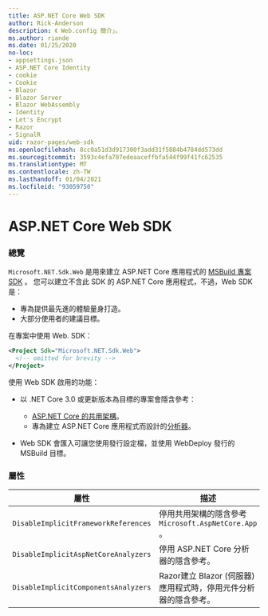 ```yaml
---
title: ASP.NET Core Web SDK
author: Rick-Anderson
description: 《 Web.config 簡介」。
ms.author: riande
ms.date: 01/25/2020
no-loc:
- appsettings.json
- ASP.NET Core Identity
- cookie
- Cookie
- Blazor
- Blazor Server
- Blazor WebAssembly
- Identity
- Let's Encrypt
- Razor
- SignalR
uid: razor-pages/web-sdk
ms.openlocfilehash: 8cc0a51d3d917300f3add31f5884b4784dd573dd
ms.sourcegitcommit: 3593c4efa707edeaaceffbfa544f99f41fc62535
ms.translationtype: MT
ms.contentlocale: zh-TW
ms.lasthandoff: 01/04/2021
ms.locfileid: "93059750"
---
```

# <a name="aspnet-core-web-sdk"></a>ASP.NET Core Web SDK

### <a name="overview"></a>總覽

`Microsoft.NET.Sdk.Web` 是用來建立 ASP.NET Core 應用程式的 [MSBuild 專案 SDK](/visualstudio/msbuild/how-to-use-project-sdk) 。 您可以建立不含此 SDK 的 ASP.NET Core 應用程式，不過，Web SDK 是：

* 專為提供最先進的體驗量身打造。
* 大部分使用者的建議目標。

在專案中使用 Web. SDK：

  ```xml
  <Project Sdk="Microsoft.NET.Sdk.Web">
    <!-- omitted for brevity -->
  </Project>
  ```

使用 Web SDK 啟用的功能：

* 以 .NET Core 3.0 或更新版本為目標的專案會隱含參考：

  * [ASP.NET Core 的共用架構](xref:fundamentals/metapackage-app)。
  * 專為建立 ASP.NET Core 應用程式而設計的[分析器](/visualstudio/extensibility/getting-started-with-roslyn-analyzers)。
* Web SDK 會匯入可讓您使用發行設定檔，並使用 WebDeploy 發行的 MSBuild 目標。

### <a name="properties"></a>屬性

| 屬性 | 描述 |
| -------- | ----------- |
| `DisableImplicitFrameworkReferences` | 停用共用架構的隱含參考 `Microsoft.AspNetCore.App` 。 |
| `DisableImplicitAspNetCoreAnalyzers` | 停用 ASP.NET Core 分析器的隱含參考。 |
| `DisableImplicitComponentsAnalyzers` | Razor建立 Blazor (伺服器) 應用程式時，停用元件分析器的隱含參考。 |